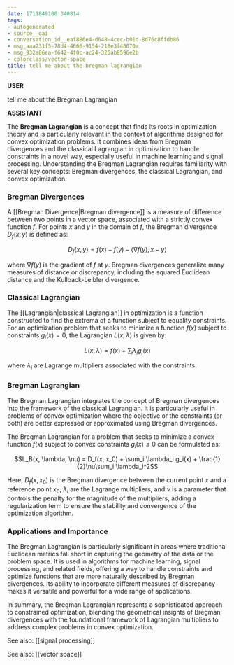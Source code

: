 ```yaml
---
date: 1711849100.340814
tags:
- autogenerated
- source__oai
- conversation_id__eaf886e4-d648-4cec-b01d-8d76c8ffdb86
- msg_aaa231f5-78d4-4666-9154-218e3f48070a
- msg_932a86ea-f642-4f0c-ac24-325ab8596e2b
- colorclass/vector-space
title: tell me about the bregman lagrangian
---
```


**USER**

tell me about the Bregman Lagrangian


**ASSISTANT**

The **Bregman Lagrangian** is a concept that finds its roots in optimization theory and is particularly relevant in the context of algorithms designed for convex optimization problems. It combines ideas from Bregman divergences and the classical Lagrangian in optimization to handle constraints in a novel way, especially useful in machine learning and signal processing. Understanding the Bregman Lagrangian requires familiarity with several key concepts: Bregman divergences, the classical Lagrangian, and convex optimization.

### Bregman Divergences

A [[Bregman Divergence|Bregman divergence]] is a measure of difference between two points in a vector space, associated with a strictly convex function $f$. For points $x$ and $y$ in the domain of $f$, the Bregman divergence $D_f(x, y)$ is defined as:

$$D_f(x, y) = f(x) - f(y) - \langle \nabla f(y), x - y \rangle$$

where $\nabla f(y)$ is the gradient of $f$ at $y$. Bregman divergences generalize many measures of distance or discrepancy, including the squared Euclidean distance and the Kullback-Leibler divergence.

### Classical Lagrangian

The [[Lagrangian|classical Lagrangian]] in optimization is a function constructed to find the extrema of a function subject to equality constraints. For an optimization problem that seeks to minimize a function $f(x)$ subject to constraints $g_i(x) = 0$, the Lagrangian $L(x, \lambda)$ is given by:

$$L(x, \lambda) = f(x) + \sum_i \lambda_i g_i(x)$$

where $\lambda_i$ are Lagrange multipliers associated with the constraints.

### Bregman Lagrangian

The Bregman Lagrangian integrates the concept of Bregman divergences into the framework of the classical Lagrangian. It is particularly useful in problems of convex optimization where the objective or the constraints (or both) are better expressed or approximated using Bregman divergences.

The Bregman Lagrangian for a problem that seeks to minimize a convex function $f(x)$ subject to convex constraints $g_i(x) \leq 0$ can be formulated as:

$$L_B(x, \lambda, \nu) = D_f(x, x_0) + \sum_i \lambda_i g_i(x) + \frac{1}{2}\nu\sum_i \lambda_i^2$$

Here, $D_f(x, x_0)$ is the Bregman divergence between the current point $x$ and a reference point $x_0$, $\lambda_i$ are the Lagrange multipliers, and $\nu$ is a parameter that controls the penalty for the magnitude of the multipliers, adding a regularization term to ensure the stability and convergence of the optimization algorithm.

### Applications and Importance

The Bregman Lagrangian is particularly significant in areas where traditional Euclidean metrics fall short in capturing the geometry of the data or the problem space. It is used in algorithms for machine learning, signal processing, and related fields, offering a way to handle constraints and optimize functions that are more naturally described by Bregman divergences. Its ability to incorporate different measures of discrepancy makes it versatile and powerful for a wide range of applications.

In summary, the Bregman Lagrangian represents a sophisticated approach to constrained optimization, blending the geometrical insights of Bregman divergences with the foundational framework of Lagrangian multipliers to address complex problems in convex optimization.

See also: [[signal processing]]


See also: [[vector space]]